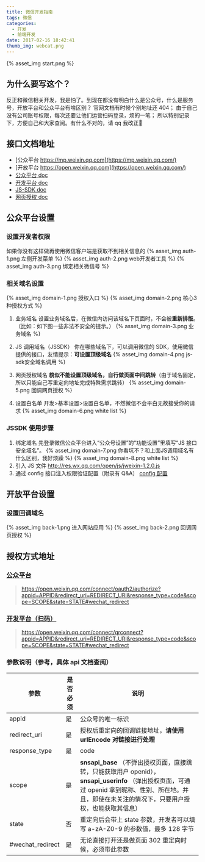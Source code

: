 ```yaml
---
title: 微信开发指南
tags: 微信
categories:
  - 开发
  - 前端开发
date: 2017-02-16 18:42:41
thumb_img: webcat.png
---
```


{% asset_img start.png %}

## 为什么要写这个？

反正和微信相关开发，我是怕了。到现在都没有明白什么是公众号，什么是服务号，开放平台和公众平台有啥区别？
官网文档有时候个别地址还 404；
由于自己没有公司账号权限，每次还要让他们运营扫码登录，烦的一笔；
所以特别记录下，方便自己和大家查阅。有什么不对的，请 qq 我改正:wrench:

## 接口文档地址

- [公众平台 https://mp.weixin.qq.com](https://mp.weixin.qq.com/)
- [开放平台 https://open.weixin.qq.com](https://open.weixin.qq.com/)
- [公众平台 doc](https://mp.weixin.qq.com/wiki)
- [开发平台 doc](https://open.weixin.qq.com/cgi-bin/showdocument?action=dir_list&t=resource/res_list&verify=1&id=open1419316505&token=&lang=zh_CN)
- [JS-SDK doc](https://mp.weixin.qq.com/wiki?t=resource/res_main&id=mp1421141115)
- [网页授权 doc](https://mp.weixin.qq.com/wiki?t=resource/res_main&id=mp1421140842)

## 公众平台设置

### 设置开发者权限

如果你没有这样做再使用微信客户端是获取不到相关信息的
{% asset_img auth-1.png 左侧开发菜单 %}
{% asset_img auth-2.png web开发者工具 %}
{% asset_img auth-3.png 绑定相关微信号 %}

### 相关域名设置

{% asset_img domain-1.png 授权入口 %}
{% asset_img domain-2.png 核心3种授权方式 %}

1. 业务域名
   设置业务域名后，在微信内访问该域名下页面时，不会被**重新排版**。（比如：如下图一些非法不安全的提示。）
   {% asset_img domain-3.png 业务域名 %}

2. JS 调用域名（JSSDK）
   你在哪些域名下，可以调用微信的 SDK，使用微信提供的接口，友情提示：**可设置顶级域名**
   {% asset_img domain-4.png js-sdk安全域名调用 %}

3. 网页授权域名
   **貌似不能设置顶级域名，自行做页面中间跳转**（由于域名固定，所以只能自己写重定向地址完成特殊需求跳转）
   {% asset_img domain-5.png 回调网页授权 %}

4. 设置白名单
   开发>基本设置>设置白名单，不然微信不会平白无故接受你的请求
   {% asset_img domain-6.png white list %}

### JSSDK 使用步骤

1. 绑定域名
   先登录微信公众平台进入“公众号设置”的“功能设置”里填写“JS 接口安全域名”。
   {% asset_img domain-7.png 你看坑不？和上面JS调用域名有什么区别，我好烦躁 %}
   {% asset_img domain-8.png white list %}
2. 引入 JS 文件
   http://res.wx.qq.com/open/js/jweixin-1.2.0.js
3. 通过 config 接口注入权限验证配置（附录有 Q&A）
   [config 配置](https://mp.weixin.qq.com/wiki?t=resource/res_main&id=mp1421141115)

## 开放平台设置

### 设置回调域名

{% asset_img back-1.png 进入网站应用 %}
{% asset_img back-2.png 回调网页授权 %}

## 授权方式地址

### [公众平台](https://mp.weixin.qq.com/wiki?t=resource/res_main&id=mp1421140842)

> https://open.weixin.qq.com/connect/oauth2/authorize?appid=APPID&redirect_uri=REDIRECT_URI&response_type=code&scope=SCOPE&state=STATE#wechat_redirect

### [开发平台（扫码）](https://open.weixin.qq.com/cgi-bin/showdocument?action=dir_list&t=resource/res_list&verify=1&id=open1419316505&token=&lang=zh_CN)

> https://open.weixin.qq.com/connect/qrconnect?appid=APPID&redirect_uri=REDIRECT_URI&response_type=code&scope=SCOPE&state=STATE#wechat_redirect

### 参数说明（参考，具体 api 文档查阅）

| 参数             | 是否必须 | 说明                                                                                                                                                                                                    |
| ---------------- | -------- | ------------------------------------------------------------------------------------------------------------------------------------------------------------------------------------------------------- |
| appid            | 是       | 公众号的唯一标识                                                                                                                                                                                        |
| redirect_uri     | 是       | 授权后重定向的回调链接地址，**请使用 urlEncode 对链接进行处理**                                                                                                                                         |
| response_type    | 是       | code                                                                                                                                                                                                    |
| scope            | 是       | **snsapi_base** （不弹出授权页面，直接跳转，只能获取用户 openid），**snsapi_userinfo** （弹出授权页面，可通过 openid 拿到昵称、性别、所在地。并且，即使在未关注的情况下，只要用户授权，也能获取其信息） |
| state            | 否       | 重定向后会带上 state 参数，开发者可以填写 a-zA-Z0-9 的参数值，最多 128 字节                                                                                                                             |
| #wechat_redirect | 是       | 无论直接打开还是做页面 302 重定向时候，必须带此参数                                                                                                                                                     |
